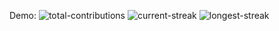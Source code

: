 Demo:
![total-contributions](http://67.207.72.106/total-contributions/msemitkin)
![current-streak](http://67.207.72.106/current-streak/msemitkin)
![longest-streak](http://67.207.72.106/longest-streak/msemitkin)

